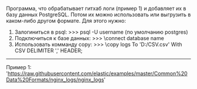 Программа, что обрабатывает гитхаб логи (пример 1) и добавляет их в базу данных PostgreSQL. Потом их можно использовать или выгрузить в каком-либо другом формате. Для этого нужно:
1) Залогиниться в psql: >>> psql -U username (по умолчанию postgres)
2) Подключиться к базе данных: >>> \connect database name
3) Использовать комманду copy: >>> \copy logs To 'D:/CSV.csv' With CSV DELIMITER ',' HEADER;

-----
Пример 1: 'https://raw.githubusercontent.com/elastic/examples/master/Common%20Data%20Formats/nginx_logs/nginx_logs'

